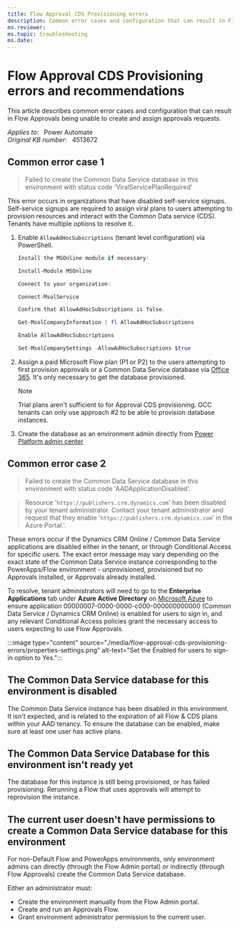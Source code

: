 ```yaml
---
title: Flow Approval CDS Provisioning errors
description: Common error cases and configuration that can result in Flow Approvals being unable to create and assign approvals requests.
ms.reviewer: 
ms.topic: troubleshooting
ms.date: 
---
```

# Flow Approval CDS Provisioning errors and recommendations

This article describes common error cases and configuration that can result in Flow Approvals being unable to create and assign approvals requests.

_Applies to:_ &nbsp; Power Automate  
_Original KB number:_ &nbsp; 4513672

## Common error case 1

> Failed to create the Common Data Service database in this environment with status code 'ViralServicePlanRequired'

This error occurs in organizations that have disabled self-service signups. Self-service signups are required to assign viral plans to users attempting to provision resources and interact with the Common Data service (CDS). Tenants have multiple options to resolve it.

1. Enable `AllowAdHocSubscriptions` (tenant level configuration) via PowerShell.

    ```powershell
    Install the MSOnline module if necessary: 
    
    Install-Module MSOnline 
    
    Connect to your organization: 
    
    Connect-MsolService 
    
    Confirm that AllowAdHocSubscriptions is false. 
    
    Get-MsolCompanyInformation | fl AllowAdHocSubscriptions 
    
    Enable AllowAdHocSubscriptions 
    
    Set-MsolCompanySettings -AllowAdHocSubscriptions $true 
    ```

1. Assign a paid Microsoft Flow plan (P1 or P2) to the users attempting to first provision approvals or a Common Data Service database via [Office 365](https://portal.office.com/). It's only necessary to get the database provisioned.  

    > [!NOTE]
    > Trial plans aren't sufficient to for Approval CDS provisioning. GCC tenants can only use approach #2 to be able to provision database instances.

1. Create the database as an environment admin directly from [Power Platform admin center](https://admin.powerplatform.microsoft.com)  

## Common error case 2

> Failed to create the Common Data Service database in this environment with status code 'AADApplicationDisabled'.

> Resource '`https://publishers.crm.dynamics.com`' has been disabled by your tenant administrator. Contact your tenant administrator and request that they enable '`https://publishers.crm.dynamics.com`' in the Azure Portal.'.

These errors occur if the Dynamics CRM Online / Common Data Service applications are disabled either in the tenant, or through Conditional Access for specific users. The exact error message may vary depending on the exact state of the Common Data Service instance corresponding to the PowerApps/Flow environment - unprovisioned, provisioned but no Approvals installed, or Approvals already installed.

To resolve, tenant administrators will need to go to the **Enterprise Applications** tab under **Azure Active Directory** on [Microsoft Azure](https://ms.portal.azure.com) to ensure application 00000007-0000-0000-c000-000000000000 (Common Data Service / Dynamics CRM Online) is enabled for users to sign in, and any relevant Conditional Access policies grant the necessary access to users expecting to use Flow Approvals.

:::image type="content" source="./media/flow-approval-cds-provisioning-errors/properties-settings.png" alt-text="Set the Enabled for users to sign-in option to Yes.":::

## The Common Data Service database for this environment is disabled

The Common Data Service instance has been disabled in this environment. It isn't expected, and is related to the expiration of all Flow & CDS plans within your AAD tenancy. To ensure the database can be enabled, make sure at least one user has active plans.

## The Common Data Service Database for this environment isn't ready yet

The database for this instance is still being provisioned, or has failed provisioning. Rerunning a Flow that uses approvals will attempt to reprovision the instance.  

## The current user doesn't have permissions to create a Common Data Service database for this environment

For non-Default Flow and PowerApps environments, only environment admins can directly (through the Flow Admin portal) or indirectly (through Flow Approvals) create the Common Data Service database.

Either an administrator must:

- Create the environment manually from the Flow Admin portal.
- Create and run an Approvals Flow.
- Grant environment administrator permission to the current user.
